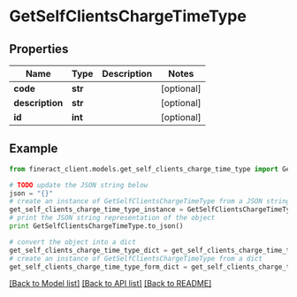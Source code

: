 # GetSelfClientsChargeTimeType


## Properties

Name | Type | Description | Notes
------------ | ------------- | ------------- | -------------
**code** | **str** |  | [optional] 
**description** | **str** |  | [optional] 
**id** | **int** |  | [optional] 

## Example

```python
from fineract_client.models.get_self_clients_charge_time_type import GetSelfClientsChargeTimeType

# TODO update the JSON string below
json = "{}"
# create an instance of GetSelfClientsChargeTimeType from a JSON string
get_self_clients_charge_time_type_instance = GetSelfClientsChargeTimeType.from_json(json)
# print the JSON string representation of the object
print GetSelfClientsChargeTimeType.to_json()

# convert the object into a dict
get_self_clients_charge_time_type_dict = get_self_clients_charge_time_type_instance.to_dict()
# create an instance of GetSelfClientsChargeTimeType from a dict
get_self_clients_charge_time_type_form_dict = get_self_clients_charge_time_type.from_dict(get_self_clients_charge_time_type_dict)
```
[[Back to Model list]](../README.md#documentation-for-models) [[Back to API list]](../README.md#documentation-for-api-endpoints) [[Back to README]](../README.md)


